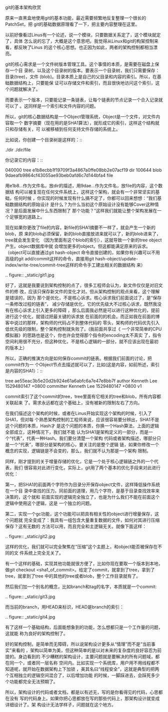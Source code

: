     
git的基本架构欣赏

原来一直黑盒地使用git的基本功能，最近需要频繁地反复整理一个很长的PatchSet，把
git的基础数据原理看了一下，把主要内容整理在这里。

以前好像看过Linus有一个论述，说一个模块，只要数据关系定了，这个模块就定了，具体
怎么说的忘了，大概是这个意思吧。我觉得从Linux和git的构架控制来看，都反映了Linus
的这个核心思想。也正因为如此，两者的架构控制都相当漂亮。

git的核心需求是一个文件树版本管理工具。这个事情的本质，是需要在磁盘上保存一个目
录树，以及这个目录树的版本。要表示一个目录树，我们只需要保存：目录(tree)，文件
(blob)。目录本质上是自己的父目录和内容的索引。所以，在基础数据结构上，只要能保
证可以存储文件和索引，而且很快地访问这个索引，这个问题就解决了。

而要表示一个版本，只要能记录一条链表，让每个链表的节点记录一个合入记录就可以了
。这同样是一个索引和文件内容的问题。

所以，git的核心数据结构是一个Object管理系统，Object是一个文件，对文件内容取一个
数字摘要（现在用的是SHA1算法），就形成它的索引，这样这个结构就只和存储有关，可
以被移植到任何支持文件存储的系统上。

比如说，你创建一个目录树是这样的：::

  ./dir
  ./dir/file

你记录它的内容：::

  040000 tree e1b8ecbb1f19709f3a4867a0ffe08bb2e07acf19 dir
  100644 blob 9daeafb9864cf43055ae93beb0afd6c7d144bfa4 file

用e1b8...作为文件名，放dir的描述，用9dae...作为文件名，放file的内容，这个数据结
构可以被复现在任何文件系统上，这样这个架构，就会有一个非常坚实的基础，任何时候
，你实现的时候发现有什么搞不定了，你都可以回来想想：“我们基础数据结构的原始设计
是什么？为什么当初这个原始设计没有能够Cover这种情况？是后面发展中什么东西限制了
那个功能？”这样我们就能让整个架构发展在一个足够宽的道路上。

现在如果你更改了file的内容，新file的SHA1摘要不一样了，就会产生一个新的blob，原
来的blob必须保留，新的blob直接放进来就可以了，新的blob进来了，tree就会发生变化
（因为里面有这个blob的索引），这就导致一个新的tree object产生。object数据库中就
会增加更多的object。但这都能满足原来的诉求。（object可以直接通过git hash-object
命令直接创建的，如果你有兴趣可以不用高级的git add/commit这样的命令，直接用git
hash-object/update-index/write-tree/commit-tree这样的命令手工建出相关的数据结构
来）

.. figure:: _static/git1.jpg

好了，这就是我要说到架构控制的点了，很多工程师会认为，新文件仅仅是对旧文件的修
改，应该只保存新文件的变化才对。但从架构控制的观点来看，这个理解是错误的，因为
那个是优化，不是核心诉求。核心诉求我们前面说过了，是“保存一条修改过程的链表”，
减少存储是优化，它的优先级大不过核心诉求，既然我没有在核心诉求上引入更多的障碍
，那么后面我必然是可以进行这种优化的，提前进行这个优化，就错过把最关键的诉求放
在前面的的机会。而正如我在前面的博客中说过的那样，架构师的代码占不到整体代码的
零头，架构师的代码优先引入低优先级的限制，整个架构控制就失败了。(我前面共享过《
一个非常简单的CPU模拟器》的思路也是这个，你也许会觉得那个指令的encoding太不真实
了，指令空间利用很不充分，但这种优化，不是核心逻辑的一部分，就不应该出现在最初
的版本上）

所以，正确的推演方向是如何保存commit的链表。根据我们前面的讨论，把commit作为一
个Object节点去描述就可以了，比如(这是内容，如前所述，索引是内容的SHA1）：::

  tree ae55eac3b5e20d2b924e61a6abfc6a7e47e8bb7f
  author Kenneth Lee <xxxx> 1529480147 +0800
  committer Kenneth Lee <xxxx> 1529480147 +0800
  v1

commit索引了这个commit的tree，tree里面有它相关的tree和blob，所有内容都关联起来
了。需求永远都在这个基础上，没有被新的限制左右了方向。

在我们描述这个架构的时候，或者在Linus开始实现这个架构的时候，引入了SHA1，但对每
个熟悉架构控制的工程师来说，应该很容易要分辨出，SHA1不是这个问题的本质，Hash才
是这个问题的本质，你换一个Hash算法，上面的逻辑全部成立，这种情况下，我们就不能
认为SHA1是架构定义的一部分，而是一个“代表”，代表一种Hash。我们要分清楚一个架构
代码或者架构描述，哪部分只是一个“代表”，哪部分是架构的核心，要关注的是整个逻辑
链，如果你修改一个概念的实现，逻辑链是不会变的，那么，我们就不认为那是一个架构
限制。

同样，刚才提到的关于增量存储的优化，它是一个处于核心逻辑链之外的一个代表，我们
很容易对此进行变化，实际上，git用了两个基本的优化手段来对此进行优化：

第一，把SHA1的前面两个字符作为目录分开保存object文件，这样降低操作系统在一个目
录中查找的压力。同前面的道理，用几个字符，是基于目录查找效率来决策的，这个就和
前面实现的逻辑完全独立了，也是为什么我们不能在前面这个逻辑中使用这个逻辑，这是
一个独立的问题。

第二，实现一个gc功能，这个功能可以把具有相关性的object进行增量保存，这个问题就
完全变成了：我具有一组包含大量重复数据的文件，如何对其进行压缩保存？这有无数的
方法可以用，而且完全和主逻辑无关。就像下面这样：

  .. figure:: _static/git2.jpg

这样的优化，我们就可以完全聚焦在“压缩”这个主题上，和object能否被保存在不同的文
件系统上完全无关了。

有一个这样的基础，实现其他功能就很方便了，比如你现在要取一个版本到本地，做git
checkout <sha1_of_commit>。给定了commit，就拿到了tree，拿到了tree，就拿到了tree
中的其他的tree或者blob，整个工作目录就有了。

然后我们加一个别名的概念，比如branch和tag的名字，本质就是一个commit:

  .. figure:: _static/git3.jpg

而当前的branch，用HEAD来标识，HEAD是branch的索引：

  .. figure:: _static/git4.jpg

有了这样一个基础结构，后面能想象到的功能，怎么想都只是一个工作量的问题，这就能
称为良好的架构控制了。

好的架构控制，是简单而无障碍，所以说架构设计更多从“情理”而不是“当前事实”来看的
，架构以简单为美，但这种简单的是以对未来的复杂度的良好容忍为前提的。身边看到的
不少糟糕的架构设计，主要问题就是要解决的所有问题域，都在同一个，或者同一层名称
空间内。比如实现一个系统库，用户用不用线程都不知道呢，就开始在数据架构上下加锁
，美其名曰“线程安全”，这就是典型的把两个互相独立的逻辑空间混合了，以后增加功能
的时候，一脚踩进去，会踩死多少个功能都完全无法预期了。

所以，架构设计的代码或者文档，都是以有述无，写的是你看得见的代码，心思都在没有
写的代码身上。如果你把心思都放在写的那些代码上，那架构设计就变成详细设计了。架
构设计无法学样子，问题就在这个地方。
